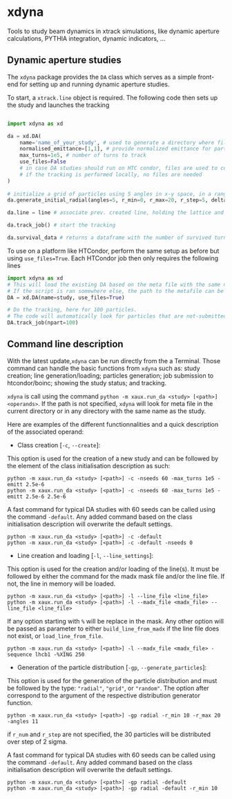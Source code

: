 # xdyna

Tools to study beam dynamics in xtrack simulations, like dynamic aperture calculations, PYTHIA integration, dynamic indicators, ...

## Dynamic aperture studies

The `xdyna` package provides the `DA` class which serves as a simple front-end for setting up and running dynamic aperture studies.

To start, a `xtrack.line` object is required.
The following code then sets up the study and launches the tracking

```python

import xdyna as xd

da = xd.DA(
    name='name_of_your_study', # used to generate a directory where files are stored
    normalised_emittance=[1,1], # provide normalized emittance for particle initialization in [m]
    max_turns=1e5, # number of turns to track
    use_files=False 
    # in case DA studies should run on HTC condor, files are used to collect the information
    # if the tracking is performed locally, no files are needed
)
    
# initialize a grid of particles using 5 angles in x-y space, in a range from 0 to 20 sigmas in steps of 5 sigma.
da.generate_initial_radial(angles=5, r_min=0, r_max=20, r_step=5, delta=0.) 

da.line = line # associate prev. created line, holding the lattice and context, with DA object

da.track_job() # start the tracking

da.survival_data # returns a dataframe with the number of survived turns for the initial position of each particle

```

To use on a platform like HTCondor, perform the same setup as before but using `use_files=True`.
Each HTCondor job then only requires the following lines

```python
import xdyna as xd
# This will load the existing DA based on the meta file with the same name found in the working directory.
# If the script is ran somewhere else, the path to the metafile can be passed with 'path=...'.
DA = xd.DA(name=study, use_files=True)

# Do the tracking, here for 100 particles.
# The code will automatically look for particles that are not-submitted yet and use these.
DA.track_job(npart=100)
```

## Command line description

With the latest update,`xdyna` can be run directly from the a Terminal. 
Those command can handle the basic functions from `xdyna` such as: study creation; line generation/loading; particles generation; job submission to htcondor/boinc; showing the study status; and tracking.

`xdyna` is call using the command `python -m xaux.run_da <study> [<path>] <operands>`. 
If the path is not specified, `xdyna` will look for meta file in the current directory or in any directory with the same name as the study.

Here are examples of the different functionnalities and a quick description of the associated operand:

- Class creation [`-c`, `--create`]:

This option is used for the creation of a new study and can be followed by the element of the class initialisation description as such:
```Shell
python -m xaux.run_da <study> [<path>] -c -nseeds 60 -max_turns 1e5 -emitt 2.5e-6
python -m xaux.run_da <study> [<path>] -c -nseeds 60 -max_turns 1e5 -emitt 2.5e-6 2.5e-6
```

A fast command for typical DA studies with 60 seeds can be called using the command `-default`. 
Any added command based on the class initialisation description will overwrite the default settings.
```Shell
python -m xaux.run_da <study> [<path>] -c -default
python -m xaux.run_da <study> [<path>] -c -default -nseeds 0
```

- Line creation and loading [`-l`, `--line_settings`]:

This option is used for the creation and/or loading of the line(s).
It must be followed by either the command for the madx mask file and/or  the line file. 
If not, the line in memory will be loaded.
```Shell
python -m xaux.run_da <study> [<path>] -l --line_file <line_file>
python -m xaux.run_da <study> [<path>] -l --madx_file <madx_file> --line_file <line_file>
```

If any option starting with `%` will be replace in the mask. Any other option will be passed  as parameter to either `build_line_from_madx` if the line file does not exist, or `load_line_from_file`.
```Shell
python -m xaux.run_da <study> [<path>] -l --madx_file <madx_file> -sequence lhcb1 -%XING 250
```

- Generation of the particle distribution [`-gp`, `--generate_particles`]:

This option is used for the generation of the particle distribution and must be followed by the type: `"radial"`, `"grid"`, or `"random"`.
The option after correspond to the argument of the respective distribution generator function.
```Shell
python -m xaux.run_da <study> [<path>] -gp radial -r_min 10 -r_max 20 -angles 11
```
if `r_num` and `r_step` are not specified, the 30 particles will be distributed over step of 2 sigma.

A fast command for typical DA studies with 60 seeds can be called using the command `-default`. 
Any added command based on the class initialisation description will overwrite the default settings.
```Shell
python -m xaux.run_da <study> [<path>] -gp radial -default
python -m xaux.run_da <study> [<path>] -gp radial -default -r_min 10
```

